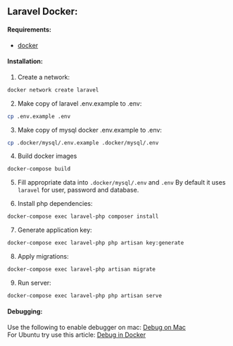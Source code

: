 Laravel Docker:
--------------

#### Requirements:
- [docker](docker.com)

#### Installation:
1. Create a network:
```bash
docker network create laravel
```

2. Make copy of laravel .env.example to .env:
```bash
cp .env.example .env
```

3. Make copy of mysql docker .env.example to .env:
```bash
cp .docker/mysql/.env.example .docker/mysql/.env
```

4. Build docker images
```bash
docker-compose build
```

5. Fill appropriate data into `.docker/mysql/.env` and `.env`
By default it uses `laravel` for user, password and database.

6. Install php dependencies:
```bash
docker-compose exec laravel-php composer install
```

7. Generate application key:
```bash
docker-compose exec laravel-php php artisan key:generate
```

8. Apply migrations:
```bash
docker-compose exec laravel-php artisan migrate
```

9. Run server:
```bash
docker-compose exec laravel-php php artisan serve
```

#### Debugging:
Use the following to enable debugger on mac: [Debug on Mac](./xdebug_on_mac.md)  
For Ubuntu try use this article: [Debug in Docker](https://blog.philipphauer.de/debug-php-docker-container-idea-phpstorm/)
